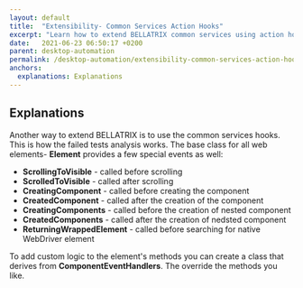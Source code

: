 ```yaml
---
layout: default
title:  "Extensibility- Common Services Action Hooks"
excerpt: "Learn how to extend BELLATRIX common services using action hooks."
date:   2021-06-23 06:50:17 +0200
parent: desktop-automation
permalink: /desktop-automation/extensibility-common-services-action-hooks/
anchors:
  explanations: Explanations
---
```

Explanations
------------
Another way to extend BELLATRIX is to use the common services hooks. This is how the failed tests analysis works. The base class for all web elements- **Element** provides a few special events as well:
- **ScrollingToVisible** - called before scrolling
- **ScrolledToVisible** - called after scrolling
- **CreatingComponent** - called before creating the component
- **CreatedComponent** - called after the creation of the component
- **CreatingComponents** - called before the creation of nested component
- **CreatedComponents** - called after the creation of nedsted component
- **ReturningWrappedElement** - called before searching for native WebDriver element

To add custom logic to the element's methods you can create a class that derives from **ComponentEventHandlers**. The override the methods you like.